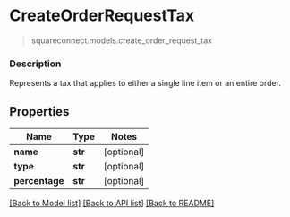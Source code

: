 # CreateOrderRequestTax
> squareconnect.models.create_order_request_tax

### Description

Represents a tax that applies to either a single line item or an entire order.

## Properties
Name | Type | Notes
------------ | ------------- | -------------
**name** | **str** | [optional] 
**type** | **str** | [optional] 
**percentage** | **str** | [optional] 

[[Back to Model list]](../README.md#documentation-for-models) [[Back to API list]](../README.md#documentation-for-api-endpoints) [[Back to README]](../README.md)


